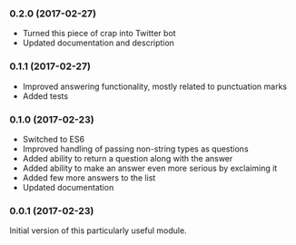 ### 0.2.0 (2017-02-27)

- Turned this piece of crap into Twitter bot
- Updated documentation and description

### 0.1.1 (2017-02-27)

- Improved answering functionality, mostly related to punctuation marks
- Added tests

### 0.1.0 (2017-02-23)

- Switched to ES6
- Improved handling of passing non-string types as questions
- Added ability to return a question along with the answer
- Added ability to make an answer even more serious by exclaiming it
- Added few more answers to the list
- Updated documentation

### 0.0.1 (2017-02-23)

Initial version of this particularly useful module.
